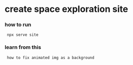 # create space exploration site

### how to run

     npx serve site

### learn from this

     how to fix animated img as a background
